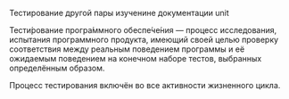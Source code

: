 
Тестирование другой пары изученине документации unit 

Тести́рование програ́ммного обеспе́че́ния — процесс исследования, испытания программного продукта, имеющий своей целью проверку соответствия между реальным поведением программы и её ожидаемым поведением на конечном наборе тестов, выбранных определённым образом.

Процесс тестирования включён во все активности жизненного цикла.

